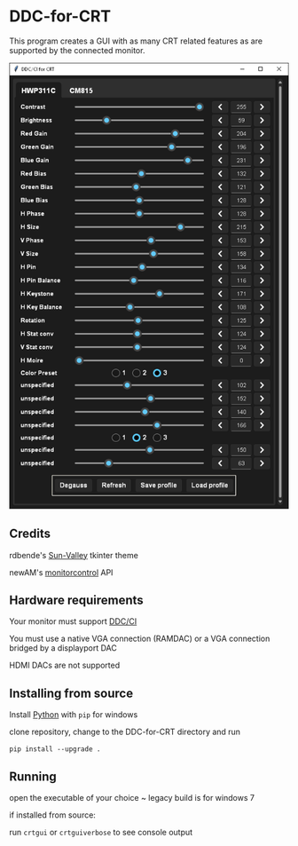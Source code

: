 # DDC-for-CRT

This program creates a GUI with as many CRT related features as are supported by the connected monitor.

<div align="center">
  
![Screenshot of DDC GUI](assets/screenshot.PNG)

</div>

## Credits
rdbende's [Sun-Valley](https://github.com/rdbende/Sun-Valley-ttk-theme) tkinter theme

newAM's [monitorcontrol](https://github.com/newAM/monitorcontrol) API

## Hardware requirements
Your monitor must support [DDC/CI](https://web.archive.org/web/20230504201124/https://www.eevblog.com/forum/projects/i2c-over-cat5e-problem/?action=dlattach;attach=185318)

You must use a native VGA connection (RAMDAC) or a VGA connection bridged by a displayport DAC

HDMI DACs are not supported

## Installing from source
Install [Python](https://www.python.org/downloads/windows/) with `pip` for windows 

clone repository, change to the DDC-for-CRT directory and run

```
pip install --upgrade .
```

## Running

open the executable of your choice ~ legacy build is for windows 7

if installed from source:

run `crtgui` or `crtguiverbose` to see console output
